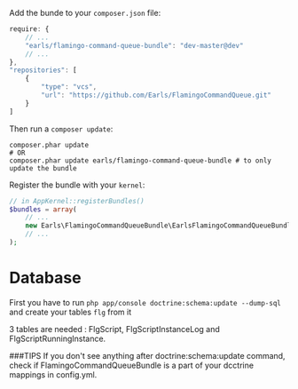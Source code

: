 Add the bunde to your `composer.json` file:
```javascript
require: {
    // ...
    "earls/flamingo-command-queue-bundle": "dev-master@dev"
    // ...
},
"repositories": [
    {
        "type": "vcs",
        "url": "https://github.com/Earls/FlamingoCommandQueue.git"
    }
]
```

Then run a `composer update`:
```shell
composer.phar update
# OR
composer.phar update earls/flamingo-command-queue-bundle # to only update the bundle
```

Register the bundle with your `kernel`:
```php
// in AppKernel::registerBundles()
$bundles = array(
    // ...
    new Earls\FlamingoCommandQueueBundle\EarlsFlamingoCommandQueueBundle(),
    // ...
);
```

Database
========

First you have to run `php app/console doctrine:schema:update --dump-sql` and create your tables `flg` from it

3 tables are needed : FlgScript, FlgScriptInstanceLog and FlgScriptRunningInstance.

###TIPS
  If you don't see anything after doctrine:schema:update command, check if 
  FlamingoCommandQueueBundle is a part of your dcctrine mappings in config.yml.

